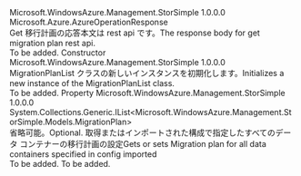 <Type Name="MigrationPlanList" FullName="Microsoft.WindowsAzure.Management.StorSimple.Models.MigrationPlanList">
  <TypeSignature Language="C#" Value="public class MigrationPlanList : Microsoft.Azure.AzureOperationResponse" />
  <TypeSignature Language="ILAsm" Value=".class public auto ansi beforefieldinit MigrationPlanList extends Microsoft.Azure.AzureOperationResponse" />
  <TypeSignature Language="DocId" Value="T:Microsoft.WindowsAzure.Management.StorSimple.Models.MigrationPlanList" />
  <TypeSignature Language="VB.NET" Value="Public Class MigrationPlanList&#xA;Inherits AzureOperationResponse" />
  <TypeSignature Language="F#" Value="type MigrationPlanList = class&#xA;    inherit AzureOperationResponse" />
  <AssemblyInfo>
    <AssemblyName>Microsoft.WindowsAzure.Management.StorSimple</AssemblyName>
    <AssemblyVersion>1.0.0.0</AssemblyVersion>
  </AssemblyInfo>
  <Base>
    <BaseTypeName>Microsoft.Azure.AzureOperationResponse</BaseTypeName>
  </Base>
  <Interfaces />
  <Docs>
    <summary>
            <span data-ttu-id="d5849-101">Get 移行計画の応答本文は rest api です。</span><span class="sxs-lookup"><span data-stu-id="d5849-101">The response body for get migration plan rest api.</span></span>
            </summary>
    <remarks>To be added.</remarks>
  </Docs>
  <Members>
    <Member MemberName=".ctor">
      <MemberSignature Language="C#" Value="public MigrationPlanList ();" />
      <MemberSignature Language="ILAsm" Value=".method public hidebysig specialname rtspecialname instance void .ctor() cil managed" />
      <MemberSignature Language="DocId" Value="M:Microsoft.WindowsAzure.Management.StorSimple.Models.MigrationPlanList.#ctor" />
      <MemberSignature Language="VB.NET" Value="Public Sub New ()" />
      <MemberType>Constructor</MemberType>
      <AssemblyInfo>
        <AssemblyName>Microsoft.WindowsAzure.Management.StorSimple</AssemblyName>
        <AssemblyVersion>1.0.0.0</AssemblyVersion>
      </AssemblyInfo>
      <Parameters />
      <Docs>
        <summary>
            <span data-ttu-id="d5849-102">MigrationPlanList クラスの新しいインスタンスを初期化します。</span><span class="sxs-lookup"><span data-stu-id="d5849-102">Initializes a new instance of the MigrationPlanList class.</span></span>
            </summary>
        <remarks>To be added.</remarks>
      </Docs>
    </Member>
    <Member MemberName="MigrationPlans">
      <MemberSignature Language="C#" Value="public System.Collections.Generic.IList&lt;Microsoft.WindowsAzure.Management.StorSimple.Models.MigrationPlan&gt; MigrationPlans { get; set; }" />
      <MemberSignature Language="ILAsm" Value=".property instance class System.Collections.Generic.IList`1&lt;class Microsoft.WindowsAzure.Management.StorSimple.Models.MigrationPlan&gt; MigrationPlans" />
      <MemberSignature Language="DocId" Value="P:Microsoft.WindowsAzure.Management.StorSimple.Models.MigrationPlanList.MigrationPlans" />
      <MemberSignature Language="VB.NET" Value="Public Property MigrationPlans As IList(Of MigrationPlan)" />
      <MemberSignature Language="F#" Value="member this.MigrationPlans : System.Collections.Generic.IList&lt;Microsoft.WindowsAzure.Management.StorSimple.Models.MigrationPlan&gt; with get, set" Usage="Microsoft.WindowsAzure.Management.StorSimple.Models.MigrationPlanList.MigrationPlans" />
      <MemberType>Property</MemberType>
      <AssemblyInfo>
        <AssemblyName>Microsoft.WindowsAzure.Management.StorSimple</AssemblyName>
        <AssemblyVersion>1.0.0.0</AssemblyVersion>
      </AssemblyInfo>
      <ReturnValue>
        <ReturnType>System.Collections.Generic.IList&lt;Microsoft.WindowsAzure.Management.StorSimple.Models.MigrationPlan&gt;</ReturnType>
      </ReturnValue>
      <Docs>
        <summary>
            <span data-ttu-id="d5849-103">省略可能。</span><span class="sxs-lookup"><span data-stu-id="d5849-103">Optional.</span></span> <span data-ttu-id="d5849-104">取得またはインポートされた構成で指定したすべてのデータ コンテナーの移行計画の設定</span><span class="sxs-lookup"><span data-stu-id="d5849-104">Gets or sets Migration plan for all data containers specified in config imported</span></span>
            </summary>
        <value>To be added.</value>
        <remarks>To be added.</remarks>
      </Docs>
    </Member>
  </Members>
</Type>